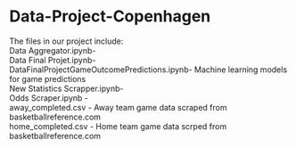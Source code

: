 # Data-Project-Copenhagen
The files in our project include:
<br>Data Aggregator.ipynb-
<br>Data Final Projet.ipynb-
<br>DataFinalProjectGameOutcomePredictions.ipynb- Machine learning models for game predictions
<br>New Statistics Scrapper.ipynb-
<br>Odds Scraper.ipynb -
<br>away_completed.csv - Away team game data scraped from basketballreference.com
<br>home_completed.csv - Home team game data scrped from basketballreference.com
